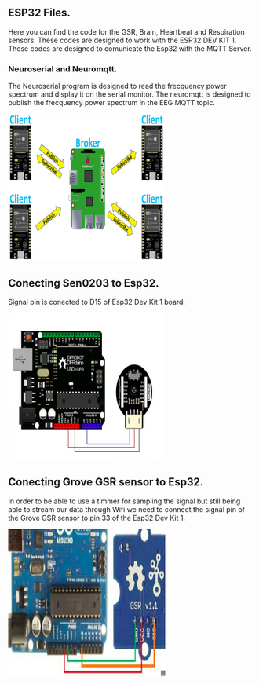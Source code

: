 
## ESP32 Files.

Here you can find the code for the GSR, Brain, Heartbeat and Respiration sensors.
These codes are designed to work with the ESP32 DEV KIT 1. These codes are designed to comunicate the Esp32 
with the MQTT Server.

### Neuroserial and Neuromqtt.

The Neuroserial program is designed to read the frecquency power spectrum and display it on the serial monitor.
The neuromqtt is designed to publish the frecquency power spectrum in the EEG MQTT topic.


<img src="mqtt.jpeg" width="320" height="300">

## Conecting Sen0203 to Esp32.

Signal pin is conected to D15 of Esp32 Dev Kit 1 board. 

<img src="conectionBPM.png" width="320" height="300">

## Conecting Grove GSR sensor to Esp32.

 In order to be able to use a timmer for sampling the signal but still being able to stream our data through Wifi we 
 need to connect the signal pin of the Grove GSR sensor to pin 33 of the Esp32 Dev Kit 1.
 
 <img src="conectionGSR.png" width="320" height="300">
